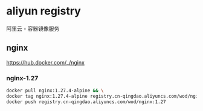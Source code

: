 # aliyun registry

阿里云 - 容器镜像服务

## nginx

<https://hub.docker.com/_/nginx>

### nginx-1.27

```bash
docker pull nginx:1.27.4-alpine && \
docker tag nginx:1.27.4-alpine registry.cn-qingdao.aliyuncs.com/wod/nginx:1.27 && \
docker push registry.cn-qingdao.aliyuncs.com/wod/nginx:1.27
```
